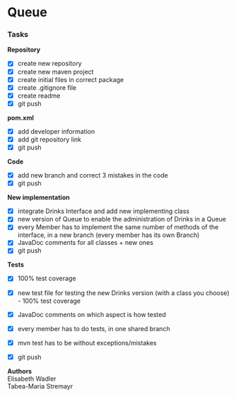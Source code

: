 # Queue

### Tasks
**Repository**
- [x] create new repository
- [x] create new maven project
- [x] create initial files in correct package
- [x] create .gitignore file
- [x] create readme
- [x] git push

**pom.xml**
- [x] add developer information
- [x] add git repository link
- [x] git push

**Code**
- [x] add new branch and correct 3 mistakes in the code
- [x] git push

**New implementation**
- [x] integrate Drinks Interface and add new implementing class
- [x] new version of Queue to enable the administration of Drinks in a Queue
- [x] every Member has to implement the same number of methods of the interface, in a new branch (every member has its own Branch)
- [x] JavaDoc comments for all classes + new ones
- [x] git push

**Tests**
- [x] 100% test coverage
- [x] new test file for testing the new Drinks version (with a class you choose) - 100% test coverage
- [x] JavaDoc comments on which aspect is how tested
- [x] every member has to do tests, in one shared branch
- [x] mvn test has to be without exceptions/mistakes
- [x] git push


**Authors**\
Elisabeth Wadler\
Tabea-Maria Stremayr
